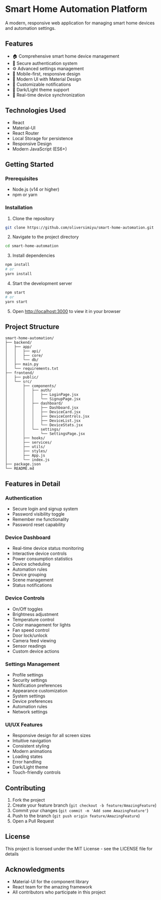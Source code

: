 # Smart Home Automation Platform

A modern, responsive web application for managing smart home devices and automation settings.

## Features

- 🏠 Comprehensive smart home device management
- 🔐 Secure authentication system
- ⚙️ Advanced settings management
- 📱 Mobile-first, responsive design
- 🎨 Modern UI with Material Design
- 🔔 Customizable notifications
- 🌙 Dark/Light theme support
- 🔄 Real-time device synchronization

## Technologies Used

- React
- Material-UI
- React Router
- Local Storage for persistence
- Responsive Design
- Modern JavaScript (ES6+)

## Getting Started

### Prerequisites

- Node.js (v14 or higher)
- npm or yarn

### Installation

1. Clone the repository
```bash
git clone https://github.com/oliversimiyu/smart-home-automation.git
```

2. Navigate to the project directory
```bash
cd smart-home-automation
```

3. Install dependencies
```bash
npm install
# or
yarn install
```

4. Start the development server
```bash
npm start
# or
yarn start
```

5. Open [http://localhost:3000](http://localhost:3000) to view it in your browser

## Project Structure

```
smart-home-automation/
├── backend/
│   ├── app/
│   │   ├── api/
│   │   ├── core/
│   │   └── db/
│   ├── main.py
│   └── requirements.txt
├── frontend/
│   ├── public/
│   └── src/
│       ├── components/
│       │   ├── auth/
│       │   │   ├── LoginPage.jsx
│       │   │   └── SignupPage.jsx
│       │   ├── dashboard/
│       │   │   ├── Dashboard.jsx
│       │   │   ├── DeviceCard.jsx
│       │   │   ├── DeviceControls.jsx
│       │   │   ├── DeviceList.jsx
│       │   │   └── DeviceStats.jsx
│       │   └── settings/
│       │       └── SettingsPage.jsx
│       ├── hooks/
│       ├── services/
│       ├── utils/
│       ├── styles/
│       ├── App.js
│       └── index.js
├── package.json
└── README.md
```

## Features in Detail

### Authentication
- Secure login and signup system
- Password visibility toggle
- Remember me functionality
- Password reset capability

### Device Dashboard
- Real-time device status monitoring
- Interactive device controls
- Power consumption statistics
- Device scheduling
- Automation rules
- Device grouping
- Scene management
- Status notifications

### Device Controls
- On/Off toggles
- Brightness adjustment
- Temperature control
- Color management for lights
- Fan speed control
- Door lock/unlock
- Camera feed viewing
- Sensor readings
- Custom device actions

### Settings Management
- Profile settings
- Security settings
- Notification preferences
- Appearance customization
- System settings
- Device preferences
- Automation rules
- Network settings

### UI/UX Features
- Responsive design for all screen sizes
- Intuitive navigation
- Consistent styling
- Modern animations
- Loading states
- Error handling
- Dark/Light theme
- Touch-friendly controls

## Contributing

1. Fork the project
2. Create your feature branch (`git checkout -b feature/AmazingFeature`)
3. Commit your changes (`git commit -m 'Add some AmazingFeature'`)
4. Push to the branch (`git push origin feature/AmazingFeature`)
5. Open a Pull Request

## License

This project is licensed under the MIT License - see the LICENSE file for details

## Acknowledgments

- Material-UI for the component library
- React team for the amazing framework
- All contributors who participate in this project

